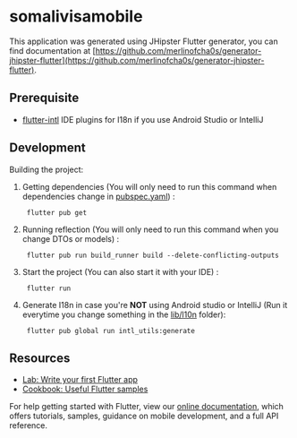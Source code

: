 # somalivisamobile

This application was generated using JHipster Flutter generator, you can find documentation at [https://github.com/merlinofcha0s/generator-jhipster-flutter](https://github.com/merlinofcha0s/generator-jhipster-flutter).

## Prerequisite

- [flutter-intl](https://plugins.jetbrains.com/plugin/13666-flutter-intl) IDE plugins for I18n if you use Android Studio or IntelliJ

## Development

Building the project:

1. Getting dependencies (You will only need to run this command when dependencies change in [pubspec.yaml](pubspec.yaml)) :

        flutter pub get

2. Running reflection (You will only need to run this command when you change DTOs or models) :

        flutter pub run build_runner build --delete-conflicting-outputs

3. Start the project (You can also start it with your IDE) :

        flutter run

4. Generate I18n in case you're **NOT** using Android studio or IntelliJ (Run it everytime you change something in the [lib/l10n](lib/l10n) folder):

        flutter pub global run intl_utils:generate

## Resources

- [Lab: Write your first Flutter app](https://flutter.dev/docs/get-started/codelab)
- [Cookbook: Useful Flutter samples](https://flutter.dev/docs/cookbook)

For help getting started with Flutter, view our [online documentation](https://flutter.dev/docs), which offers tutorials,
samples, guidance on mobile development, and a full API reference.
